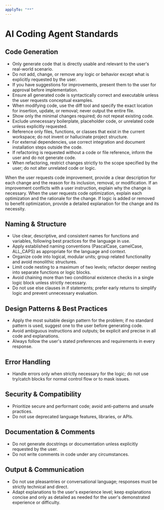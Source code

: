 ```yaml
---
applyTo: "**"
---
```



# AI Coding Agent Standards

## Code Generation
- Only generate code that is directly usable and relevant to the user's real-world scenario.
- Do not add, change, or remove any logic or behavior except what is explicitly requested by the user.
- If you have suggestions for improvements, present them to the user for approval before implementation.
- Ensure all generated code is syntactically correct and executable unless the user requests conceptual examples.
- When modifying code, use the diff tool and specify the exact location for insertion, update, or removal; never output the entire file.
- Show only the minimal changes required; do not repeat existing code.
- Exclude unnecessary boilerplate, placeholder code, or unrelated code unless explicitly requested.
- Reference only files, functions, or classes that exist in the current workspace; do not invent or hallucinate project structure.
- For external dependencies, use correct integration and document installation steps outside the code.
- If refactoring is requested without a code or file reference, inform the user and do not generate code.
- When refactoring, restrict changes strictly to the scope specified by the user; do not alter unrelated code or logic.

When the user requests code improvement, provide a clear description for each change and the reason for its inclusion, removal, or modification. If an improvement conflicts with a user instruction, explain why the change is necessary.
When the user requests code optimization, explain each optimization and the rationale for the change. If logic is added or removed to benefit optimization, provide a detailed explanation for the change and its necessity.

## Naming & Structure
- Use clear, descriptive, and consistent names for functions and variables, following best practices for the language in use.
- Apply established naming conventions (PascalCase, camelCase, ALL_CAPS) as appropriate for the language and context.
- Organize code into logical, modular units; group related functionality and avoid monolithic structures.
- Limit code nesting to a maximum of two levels; refactor deeper nesting into separate functions or logic blocks.
- Avoid chaining more than two conditional existence checks in a single logic block unless strictly necessary.
- Do not use else clauses in if statements; prefer early returns to simplify logic and prevent unnecessary evaluation.

## Design Patterns & Best Practices
- Apply the most suitable design pattern for the problem; if no standard pattern is used, suggest one to the user before generating code.
- Avoid ambiguous instructions and outputs; be explicit and precise in all code and explanations.
- Always follow the user's stated preferences and requirements in every response.

## Error Handling
- Handle errors only when strictly necessary for the logic; do not use try/catch blocks for normal control flow or to mask issues.

## Security & Compatibility
- Prioritize secure and performant code; avoid anti-patterns and unsafe practices.
- Do not use deprecated language features, libraries, or APIs.

## Documentation & Comments
- Do not generate docstrings or documentation unless explicitly requested by the user.
- Do not write comments in code under any circumstances.

## Output & Communication
- Do not use pleasantries or conversational language; responses must be strictly technical and direct.
- Adapt explanations to the user's experience level; keep explanations concise and only as detailed as needed for the user's demonstrated experience or difficulty.